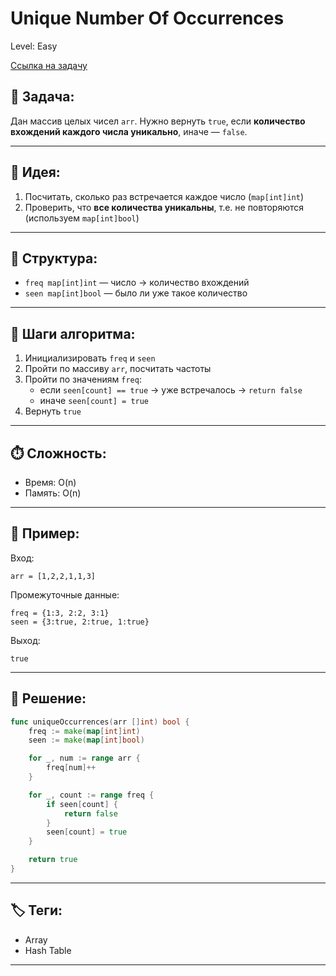 # Unique Number Of Occurrences

Level: Easy

[Ссылка на задачу](https://leetcode.com/problems/unique-number-of-occurrences/)

## 🧠 Задача:

Дан массив целых чисел `arr`. Нужно вернуть `true`, если **количество вхождений каждого числа уникально**, иначе — `false`.

---

## 📌 Идея:

1. Посчитать, сколько раз встречается каждое число (`map[int]int`)
2. Проверить, что **все количества уникальны**, т.е. не повторяются (используем `map[int]bool`)

---

## 📏 Структура:

- `freq map[int]int` — число → количество вхождений
- `seen map[int]bool` — было ли уже такое количество

---

## 🔁 Шаги алгоритма:

1. Инициализировать `freq` и `seen`
2. Пройти по массиву `arr`, посчитать частоты
3. Пройти по значениям `freq`:
   - если `seen[count] == true` → уже встречалось → `return false`
   - иначе `seen[count] = true`
4. Вернуть `true`

---

## ⏱️ Сложность:

- Время: O(n)
- Память: O(n)

---

## 📄 Пример:

Вход:
```
arr = [1,2,2,1,1,3]
```

Промежуточные данные:
```
freq = {1:3, 2:2, 3:1}
seen = {3:true, 2:true, 1:true}
```

Выход:
```
true
```

---

## 📝 Решение:

```go
func uniqueOccurrences(arr []int) bool {
    freq := make(map[int]int)
    seen := make(map[int]bool)

    for _, num := range arr {
        freq[num]++
    }

    for _, count := range freq {
        if seen[count] {
            return false
        }
        seen[count] = true
    }

    return true
}
```

---

## 🏷 Теги:
- Array
- Hash Table

---